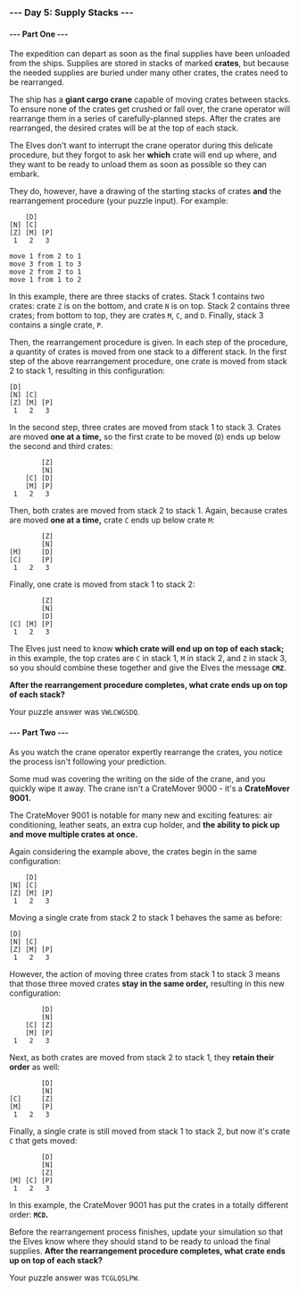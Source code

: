 ### --- Day 5: Supply Stacks ---

#### --- Part One ---

The expedition can depart as soon as the final supplies have been unloaded from the ships. Supplies are stored in stacks
of marked **crates**, but because the needed supplies are buried under many other crates, the crates need to be rearranged.

The ship has a **giant cargo crane** capable of moving crates between stacks. To ensure none of the crates get crushed or
fall over, the crane operator will rearrange them in a series of carefully-planned steps. After the crates are rearranged,
the desired crates will be at the top of each stack.

The Elves don't want to interrupt the crane operator during this delicate procedure, but they forgot to ask her **which**
crate will end up where, and they want to be ready to unload them as soon as possible so they can embark.

They do, however, have a drawing of the starting stacks of crates **and** the rearrangement procedure (your puzzle input).
For example:

```
    [D]    
[N] [C]    
[Z] [M] [P]
 1   2   3

move 1 from 2 to 1
move 3 from 1 to 3
move 2 from 2 to 1
move 1 from 1 to 2
```

In this example, there are three stacks of crates. Stack 1 contains two crates: crate `Z` is on the bottom, and crate `N`
is on top. Stack 2 contains three crates; from bottom to top, they are crates `M`, `C`, and `D`. Finally, stack 3 contains
a single crate, `P`.

Then, the rearrangement procedure is given. In each step of the procedure, a quantity of crates is moved from one stack 
to a different stack. In the first step of the above rearrangement procedure, one crate is moved from stack 2 to stack 1,
resulting in this configuration:

```
[D]        
[N] [C]    
[Z] [M] [P]
 1   2   3
```

In the second step, three crates are moved from stack 1 to stack 3. Crates are moved **one at a time,** so the first crate
to be moved (`D`) ends up below the second and third crates:

```
        [Z]
        [N]
    [C] [D]
    [M] [P]
 1   2   3
```

Then, both crates are moved from stack 2 to stack 1. Again, because crates are moved **one at a time,** crate `C` ends up
below crate `M`:

```
        [Z]
        [N]
[M]     [D]
[C]     [P]
 1   2   3
```

Finally, one crate is moved from stack 1 to stack 2:

```
        [Z]
        [N]
        [D]
[C] [M] [P]
 1   2   3
```

The Elves just need to know **which crate will end up on top of each stack;** in this example, the top crates are `C` in
stack 1, `M` in stack 2, and `Z` in stack 3, so you should combine these together and give the Elves the message **`CMZ`**.

**After the rearrangement procedure completes, what crate ends up on top of each stack?**

Your puzzle answer was `VWLCWGSDQ`.

#### --- Part Two ---

As you watch the crane operator expertly rearrange the crates, you notice the process isn't following your prediction.

Some mud was covering the writing on the side of the crane, and you quickly wipe it away. The crane isn't a CrateMover 
9000 - it's a **CrateMover 9001.**

The CrateMover 9001 is notable for many new and exciting features: air conditioning, leather seats, an extra cup holder, 
and **the ability to pick up and move multiple crates at once.**

Again considering the example above, the crates begin in the same configuration:

```
    [D]    
[N] [C]    
[Z] [M] [P]
 1   2   3
```

Moving a single crate from stack 2 to stack 1 behaves the same as before:

```
[D]        
[N] [C]    
[Z] [M] [P]
 1   2   3
```

However, the action of moving three crates from stack 1 to stack 3 means that those three moved crates **stay in the same
order,** resulting in this new configuration:

```
        [D]
        [N]
    [C] [Z]
    [M] [P]
 1   2   3
```

Next, as both crates are moved from stack 2 to stack 1, they **retain their order** as well:

```
        [D]
        [N]
[C]     [Z]
[M]     [P]
 1   2   3
```

Finally, a single crate is still moved from stack 1 to stack 2, but now it's crate `C` that gets moved:

```
        [D]
        [N]
        [Z]
[M] [C] [P]
 1   2   3
```

In this example, the CrateMover 9001 has put the crates in a totally different order: **`MCD`.**

Before the rearrangement process finishes, update your simulation so that the Elves know where they should stand to be 
ready to unload the final supplies. **After the rearrangement procedure completes, what crate ends up on top of each stack?**

Your puzzle answer was `TCGLQSLPW`.